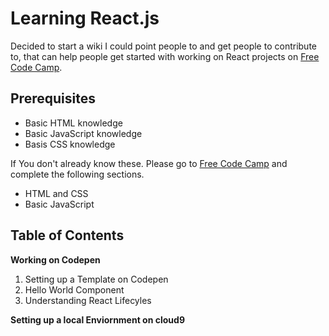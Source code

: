 # Learning React.js

Decided to start a wiki I could point people to and get people to contribute to, that can help people get started with working on React projects on [Free Code Camp][1].

## Prerequisites

- Basic HTML knowledge
- Basic JavaScript knowledge
- Basis CSS knowledge

If You don't already know these.  Please go to [Free Code Camp][1] and complete the following sections.

- HTML and CSS
- Basic JavaScript

## Table of Contents

**Working on Codepen**

1. Setting up a Template on Codepen
2. Hello World Component
3. Understanding React Lifecyles

**Setting up a local Enviornment on cloud9**

[1]: https://www.freecodecamp.com/ (Free Code Camp)
